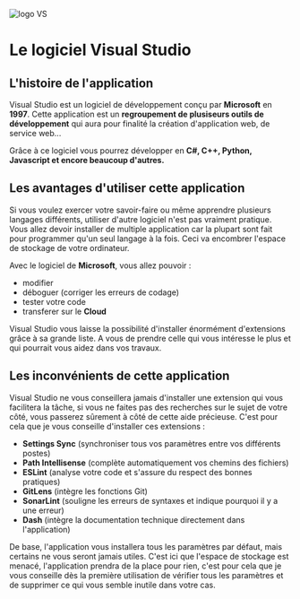 ![logo VS](https://upload.wikimedia.org/wikipedia/fr/thumb/b/b8/Logo_Microsoft_Visual_Studio_2012.svg/1280px-Logo_Microsoft_Visual_Studio_2012.svg.png)
# Le logiciel Visual Studio
##  L'histoire de l'application

Visual Studio est un logiciel de développement conçu par **Microsoft** en **1997**.
Cette application est un **regroupement de plusiseurs outils de développement** qui aura pour finalité  la création d'application web, de service web...  
 
Grâce à ce logiciel vous pourrez développer en **C#, C++, Python, Javascript et encore beaucoup d'autres.**  
  
## Les avantages d'utiliser cette application

Si vous voulez exercer votre savoir-faire ou même apprendre plusieurs langages différents, utiliser d'autre logiciel n'est pas vraiment pratique. Vous allez devoir installer de multiple application car la plupart sont fait pour programmer qu'un seul langage à la fois. Ceci va encombrer l'espace de stockage de votre ordinateur.  

Avec le logiciel de **Microsoft**, vous allez pouvoir : 
- modifier
- déboguer (corriger les erreurs de codage) 
- tester votre code
- transferer sur le **Cloud**

Visual Studio vous laisse la possibilité d'installer énormément d'extensions grâce à sa grande liste. A vous de prendre celle qui vous intéresse le plus et qui pourrait vous aidez dans vos travaux.

## Les inconvénients de cette application

Visual Studio ne vous conseillera jamais d'installer une extension qui vous facilitera la tâche, si vous ne faites pas des recherches sur le sujet de votre côté, vous passerez sûrement à côté de cette aide précieuse. C'est pour cela que je vous conseille d'installer ces extensions :
- **Settings Sync** (synchroniser tous vos paramètres entre vos différents postes)
- **Path Intellisense** (complète automatiquement vos chemins des fichiers)
- **ESLint** (analyse votre code et s'assure du respect des bonnes pratiques)
- **GitLens** (intègre les fonctions Git)
- **SonarLint** (souligne les erreurs de syntaxes et indique pourquoi il y a une erreur)
- **Dash** (intègre la documentation technique directement dans l'application)

De base, l'application vous installera tous les paramètres par défaut, mais certains ne vous seront jamais utiles. C'est ici que l'espace de stockage est menacé, l'application prendra de la place pour rien, c'est pour cela que je vous conseille dès la première utilisation de vérifier tous les paramètres et de supprimer ce qui vous semble inutile dans votre cas.
